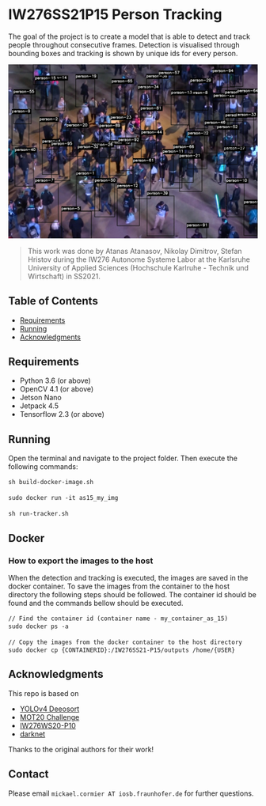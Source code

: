 # IW276SS21P15 Person Tracking

The goal of the project is to create a model that is able to detect and track people throughout consecutive frames. 
Detection is visualised through bounding boxes and tracking is shown by unique ids for every person.

<p align="center">
   <img src="detektor_tracker.jpg">
</p>

> This work was done by Atanas Atanasov, Nikolay Dimitrov, Stefan Hristov during the IW276 Autonome Systeme Labor at the Karlsruhe University of Applied Sciences (Hochschule Karlruhe - Technik und Wirtschaft) in SS2021.

## Table of Contents

* [Requirements](#requirements)
* [Running](#running)
* [Acknowledgments](#acknowledgments)

## Requirements
* Python 3.6 (or above)
* OpenCV 4.1 (or above)
* Jetson Nano
* Jetpack 4.5
* Tensorflow 2.3 (or above)



## Running

Open the terminal and navigate to the project folder. Then execute the following commands:

```
sh build-docker-image.sh

sudo docker run -it as15_my_img

sh run-tracker.sh
``` 

## Docker

### How to export the images to the host

When the detection and tracking is executed, the images are saved in the docker container. To save the images
from the container to the host directory the following steps should be followed.
The container id should be found and the commands bellow should be executed.

``` 
// Find the container id (container name - my_container_as_15)
sudo docker ps -a 

// Copy the images from the docker container to the host directory
sudo docker cp {CONTAINERID}:/IW276SS21-P15/outputs /home/{USER}
```

## Acknowledgments

This repo is based on
  - [YOLOv4 Deeosort](https://github.com/theAIGuysCode/yolov4-deepsort)
  - [MOT20 Challenge](https://motchallenge.net/data/MOT20/)
  - [IW276WS20-P10](https://github.com/IW276/IW276WS20-P10)
  - [darknet](https://github.com/AlexeyAB/darknet)



Thanks to the original authors for their work!

## Contact
Please email `mickael.cormier AT iosb.fraunhofer.de` for further questions.
